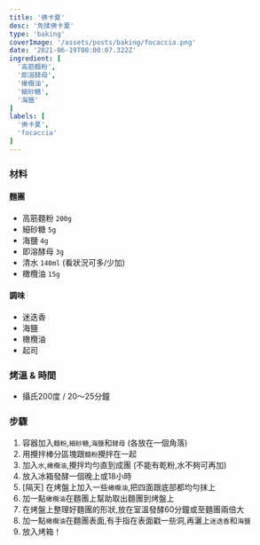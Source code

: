 ```yaml
---
title: '佛卡夏'
desc: '免揉佛卡夏'
type: 'baking'
coverImage: '/assets/posts/baking/focaccia.png'
date: '2021-06-19T00:00:07.322Z'
ingredient: [
  '高筋麵粉',
  '即溶酵母',
  '橄欖油',
  '細砂糖',
  '海鹽'
]
labels: [
  '佛卡夏',
  'focaccia'
]
---
```


### 材料


#### 麵團

- 高筋麵粉 `200g`
- 細砂糖 `5g`
- 海鹽 `4g`
- 即溶酵母 `3g`
- 清水 `140ml` (看狀況可多/少加)
- 橄欖油 `15g`

#### 調味

- 迷迭香
- 海鹽
- 橄欖油
- 起司


### 烤溫 & 時間

- 攝氏200度 / 20～25分鐘


### 步驟

1. 容器加入`麵粉`,`細砂糖`,`海鹽`和`酵母` (各放在一個角落)
2. 用攪拌棒分區塊跟`麵粉`攪拌在一起
3. 加入`水`,`橄欖油`,攪拌均勻直到成團 (不能有乾粉,水不夠可再加)
4. 放入冰箱發酵一個晚上或18小時
5. [隔天] 在烤盤上加入一些`橄欖油`,把四面跟底部都均勻抹上
6. 加一點`橄欖油`在麵團上幫助取出麵團到烤盤上
7. 在烤盤上整理好麵團的形狀,放在室溫發酵60分鐘或至麵團兩倍大
8. 加一點`橄欖油`在麵團表面,有手指在表面戳一些洞,再灑上`迷迭香`和`海鹽`
9. 放入烤箱！
